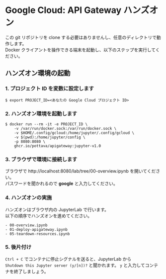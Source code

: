 # Google Cloud: API Gateway ハンズオン

この git リポジトリを clone する必要はありませんし、任意のディレクトリで動作します。  
Docker クライアントを操作できる端末を起動し、以下のステップを実行してください。

## ハンズオン環境の起動

### 1. プロジェクト ID を変数に設定します

```
$ export PROJECT_ID=<あなたの Google Cloud プロジェクト ID>
```

### 2. ハンズオン環境を起動します

```
$ docker run --rm -it -e PROJECT_ID \
    -v /var/run/docker.sock:/var/run/docker.sock \
    -v $HOME/.config/gcloud:/home/jupyter/.config/gcloud \
    -v $(pwd):/home/jupyter/config \
    -p 8080:8080 \
    ghcr.io/pottava/apigateway:jupyter-v1.0
```

### 3. ブラウザで環境に接続します

ブラウザで http://localhost:8080/lab/tree/00-overview.ipynb を開いてください。  
パスワードを聞かれるので **google** と入力してください。

### 4. ハンズオンの実施

ハンズオンはブラウザ内の JupyterLab で行います。  
以下の順序でハンズオンを進めてください。

```
- 00-overview.ipynb
- 01-deploy-apigateway.ipynb
- 05-teardown-resources.ipynb
```

### 5. 後片付け

`Ctrl + C` でコンテナに停止シグナルを送ると、JupyterLab から  
`Shutdown this Jupyter server (y/[n])?` と聞かれます。 
`y` と入力してコンテナを終了しましょう。
